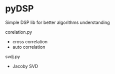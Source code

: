 # pyDSP
Simple DSP lib for better algorithms understanding

corelation.py
- cross correlation
- auto correlation

svdj.py
- Jacoby SVD